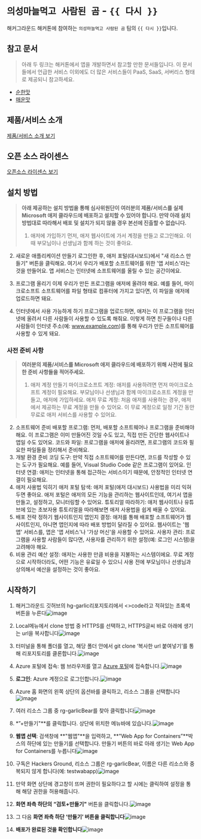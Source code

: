 # `의성마늘먹고 사람된 곰` - `{{ 다시 }}`

해커그라운드 해커톤에 참여하는 `의성마늘먹고 사람된 곰` 팀의 `{{ 다시 }}`입니다.

## 참고 문서

> 아래 두 링크는 해커톤에서 앱을 개발하면서 참고할 만한 문서들입니다. 이 문서들에서 언급한 서비스 이외에도 더 많은 서비스들이 PaaS, SaaS, 서버리스 형태로 제공되니 참고하세요.

- [순한맛](./REFERENCES_BASIC.md)
- [매운맛](./REFERENCES_ADVANCED.md)

## 제품/서비스 소개

<!-- 아래 링크는 지우지 마세요 -->
[제품/서비스 소개 보기](TOPIC.md)
<!-- 위 링크는 지우지 마세요 -->

## 오픈 소스 라이센스

<!-- 아래 링크는 지우지 마세요 -->
[오픈소스 라이센스 보기](./LICENSE)
<!-- 위 링크는 지우지 마세요 -->

## 설치 방법

> **아래 제공하는 설치 방법을 통해 심사위원단이 여러분의 제품/서비스를 실제 Microsoft 애저 클라우드에 배포하고 설치할 수 있어야 합니다. 만약 아래 설치 방법대로 따라해서 배포 및 설치가 되지 않을 경우 본선에 진출할 수 없습니다.**
>
> 1) 애저에 가입하기
먼저, 애저 웹사이트에 가서 계정을 만들고 로그인해요. 이때 부모님이나 선생님과 함께 하는 것이 좋아요.

2) 새로운 애플리케이션 만들기
로그인한 후, 애저 포털(대시보드)에서 "새 리소스 만들기" 버튼을 클릭해요. 여기서 우리가 배포할 소프트웨어를 위한 '앱 서비스'라는 것을 만들어요. 앱 서비스는 인터넷에 소프트웨어를 올릴 수 있는 공간이에요.

3) 프로그램 올리기
이제 우리가 만든 프로그램을 애저에 올려야 해요. 예를 들어, 마이크로소프트 소프트웨어를 파일 형태로 컴퓨터에 가지고 있다면, 이 파일을 애저에 업로드하면 돼요.

4) 인터넷에서 사용 가능하게 하기
프로그램을 업로드하면, 애저는 이 프로그램을 인터넷에 올려서 다른 사람들이 사용할 수 있도록 해줘요. 이렇게 하면 친구들이나 다른 사람들이 인터넷 주소(예: www.example.com)를 통해 우리가 만든 소프트웨어를 사용할 수 있게 돼요.

### 사전 준비 사항

> **여러분의 제품/서비스를 Microsoft 애저 클라우드에 배포하기 위해 사전에 필요한 준비 사항들을 적어주세요.**
> 1. 애저 계정 만들기
마이크로소프트 계정: 애저를 사용하려면 먼저 마이크로소프트 계정이 필요해요. 부모님이나 선생님과 함께 마이크로소프트 계정을 만들고, 애저에 가입하세요.
애저 무료 계정: 처음 애저를 사용하는 경우, 애저에서 제공하는 무료 계정을 만들 수 있어요. 이 무료 계정으로 일정 기간 동안 무료로 애저 서비스를 사용할 수 있어요.
2. 소프트웨어 준비
배포할 프로그램: 먼저, 배포할 소프트웨어나 프로그램을 준비해야 해요. 이 프로그램은 이미 만들어진 것일 수도 있고, 직접 만든 간단한 웹사이트나 앱일 수도 있어요.
코드와 파일: 프로그램을 애저에 올리려면, 프로그램의 코드와 필요한 파일들을 정리해서 준비해요.
3. 개발 환경 준비
코딩 도구: 만약 직접 소프트웨어를 만든다면, 코드를 작성할 수 있는 도구가 필요해요. 예를 들어, Visual Studio Code 같은 프로그램이 있어요.
인터넷 연결: 애저는 인터넷을 통해 접근하는 서비스이기 때문에, 안정적인 인터넷 연결이 필요해요.
4. 애저 사용법 익히기
애저 포털 탐색: 애저 포털(애저 대시보드) 사용법을 미리 익혀두면 좋아요. 애저 포털은 애저의 모든 기능을 관리하는 웹사이트인데, 여기서 앱을 만들고, 설정하고, 모니터링할 수 있어요.
튜토리얼 따라하기: 애저 웹사이트나 유튜브에 있는 초보자용 튜토리얼을 따라해보면 애저 사용법을 쉽게 배울 수 있어요.
5. 배포 전략 정하기
웹사이트인지 앱인지 결정: 애저를 통해 배포할 소프트웨어가 웹사이트인지, 아니면 앱인지에 따라 배포 방법이 달라질 수 있어요. 웹사이트는 '웹 앱' 서비스를, 앱은 '앱 서비스'나 '가상 머신'을 사용할 수 있어요.
사용자 관리: 프로그램을 사용할 사람들이 많다면, 사용자를 관리하기 위한 설정(예: 로그인 시스템)을 고려해야 해요.
6. 비용 관리
예산 설정: 애저는 사용한 만큼 비용을 지불하는 시스템이에요. 무료 계정으로 시작하더라도, 어떤 기능은 유료일 수 있으니 사용 전에 부모님이나 선생님과 상의해서 예산을 설정하는 것이 좋아요.


## 시작하기

1. 해커그라운드 깃허브의 hg-garlic리포지토리에서 <>code라고 적혀있는 초록색 버튼을 누른다![image](https://github.com/user-attachments/assets/2b90b56e-5fe4-4002-8553-7c49833207f4)


2. Local메뉴에서 clone 방법 중 HTTPS를 선택하고, HTTPS글씨 바로 아래에 생기는 url을 복사합니다![image](https://github.com/user-attachments/assets/8243cb16-6763-401a-b918-5016ab504537)

3. 터미널을 통해 폴더를 열고, 해당 폴더 안에서 git clone ‘복사한 url 붙여넣기’를 통해 리포지토리를 클론합니다.![image](https://github.com/user-attachments/assets/639fb6cd-b13f-4228-9248-3189655ece9e)

4. Azure 포털에 접속: 웹 브라우저를 열고 [Azure 포털](https://portal.azure.com/)에 접속합니다.![image](https://github.com/user-attachments/assets/8ca3cedc-d3e7-478f-a874-2f8d2129ec17)

5. **로그인**: Azure 계정으로 로그인합니다.![image](https://github.com/user-attachments/assets/afb3ec47-34e0-4006-91b7-3d5954976cec)

6. Azure 홈 화면의 왼쪽 상단의 옵션바를 클릭하고, 리소스 그룹을 선택합니다![image](https://github.com/user-attachments/assets/bc3a026a-dafe-4a3b-ad12-78aa9e6f1183)


7. 여러 리소스 그룹 중 rg-garlicBear를 찾아 클릭합니다![image](https://github.com/user-attachments/assets/4b800e2d-5b97-4507-af75-423c63f7b369)

8. *”+만들기"**를 클릭합니다. 상단에 위치한 메뉴바에 있습니다.![image](https://github.com/user-attachments/assets/f50335cb-d15e-4131-85f2-a084f9f7fdb9)

9. **웹앱 선택**: 검색창에 **"웹앱"**을 입력하고, **"Web App for Containers”**박스의 하단에 있는 만들기를 선택합니다. 만들기 버튼의 바로 아래 생기는 Web App for Containers를 누릅니다![image](https://github.com/user-attachments/assets/928fe262-0b23-4b2c-9bd1-a5738e94ac4d)

10. 구독은 Hackers Ground, 리소스 그룹은 rg-garlicBear, 이름은 다른 리소스와 중복되지 않게 합니다(예: testwabapp)![image](https://github.com/user-attachments/assets/b31cb994-5478-4963-b3e4-3a6637632cca)

11. 만약 화면 상단에 경고창이 뜨며 권한이 필요하다고 할 시에는 클릭하여 설정을 통해 해당 권한을 허용해줍니다.
12. **화면 좌측 하단의** **“검토+만들기"** 버튼을 클릭합니다.![image](https://github.com/user-attachments/assets/657a0e7f-5681-49c3-9733-fe50c4f6c715)

13. 그 다음 **화면 좌측 하단 ‘만들기’ 버튼을 클릭합니다**![image](https://github.com/user-attachments/assets/89fb6afc-9101-43e2-83a5-488b64dfde4f)

14. **배포가 완료된 것을 확인합니다**![image](https://github.com/user-attachments/assets/fe63bbf3-4aa0-4496-addb-b052b3e3961a)


